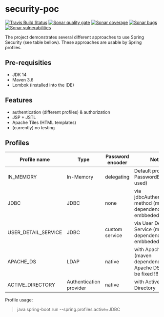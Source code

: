# security-poc
[![Travis Build Status][travis-image]][travis-url-main] [![Sonar quality gate][sonar-quality-gate]][sonar-url] [![Sonar coverage][sonar-coverage]][sonar-url] [![Sonar bugs][sonar-bugs]][sonar-url] [![Sonar vulnerabilities][sonar-vulnerabilities]][sonar-url]

The project demonstrates several different approaches to use Spring Security (see table bellow). These approaches are usable by Spring profiles. 

## Pre-requisities
* JDK 14
* Maven 3.6
* Lombok (installed into the IDE)

## Features
- authentication (different profiles) & authorization
- JSP + JSTL
- Apache Tiles (HTML templates)
- (currently) no testing

## Profiles
| Profile name        | Type                    | Password encoder | Note             |
| ------------------- | ----------------------- | ---------------- | ----------------
| IN_MEMORY           | In-Memory               | delegating       | Default profile (no PasswordEncoder used)
| JDBC                | JDBC                    | none             | via jdbcAuthentication method (maven dependencies for embbeded DB)
| USER_DETAIL_SERVICE | JDBC                    | custom service   | via User Detail Service (maven dependencies for embbeded DB)
| APACHE_DS           | LDAP                    | native           | with Apache DS (maven dependencies for Apache DS) -> To be fixed !!!
| ACTIVE_DIRECTORY    | Authentication provider | native           | with Active Directory

Profile usage:
> java spring-boot:run --spring.profiles.active=JDBC

[travis-url-main]: https://travis-ci.org/arnosthavelka/security-poc
[travis-image]: https://travis-ci.org/arnosthavelka/security-poc.svg?branch=develop

[sonar-url]: https://sonarcloud.io/dashboard?id=arnosthavelka_security-poc
[sonar-quality-gate]: https://sonarcloud.io/api/project_badges/measure?project=arnosthavelka_security-poc&metric=alert_status
[sonar-coverage]: https://sonarcloud.io/api/project_badges/measure?project=arnosthavelka_security-poc&metric=coverage
[sonar-bugs]: https://sonarcloud.io/api/project_badges/measure?project=arnosthavelka_security-poc&metric=bugs
[sonar-vulnerabilities]: https://sonarcloud.io/api/project_badges/measure?project=arnosthavelka_security-poc&metric=vulnerabilities